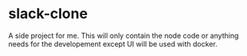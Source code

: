 # slack-clone

A side project for me. This will only contain the node code or anything needs for the developement except UI will be used with docker.
